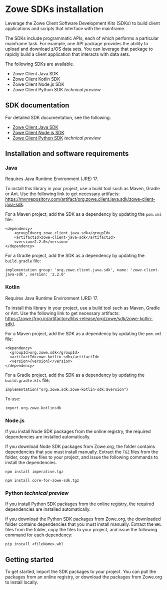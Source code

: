 # Zowe SDKs installation

Leverage the Zowe Client Software Development Kits (SDKs) to build client applications and scripts that interface with the mainframe.

The SDKs include programmatic APIs, each of which performs a particular mainframe task. For example, one API package provides the ability to upload and download z/OS data sets. You can leverage that package to rapidly build a client application that interacts with data sets.

The following SDKs are available.
- Zowe Client Java SDK
- Zowe Client Kotlin SDK
- Zowe Client Node.js SDK
- Zowe Client Python SDK *technical preview*

## SDK documentation

For detailed SDK documentation, see the following:
- [Zowe Client Java SDK](https://github.com/Zowe-Java-SDK)
- [Zowe Client Node.js SDK](https://docs.zowe.org/stable/typedoc/index.html)
- [Zowe Client Python SDK](https://zowe-client-python-sdk.readthedocs.io/en/latest/) *technical preview*

## Installation and software requirements

### Java

Requires Java Runtime Environment (JRE) 17.

To install this library in your project, use a build tool such as Maven, Gradle or Ant. Use the following link to get necessary artifacts: https://mvnrepository.com/artifact/org.zowe.client.java.sdk/zowe-client-java-sdk.

For a Maven project, add the SDK as a dependency by updating the `pom.xml` file:

```
<dependency>
    <groupId>org.zowe.client.java.sdk</groupId>
    <artifactId>zowe-client-java-sdk</artifactId>
    <version>2.2.0</version>
</dependency>  
```

For a Gradle project, add the SDK as a dependency by updating the `build.gradle` file:

```
implementation group: 'org.zowe.client.java.sdk', name: 'zowe-client-java-sdk', version: '2.2.0'  
```

### Kotlin

Requires Java Runtime Environment (JRE) 17.

To install this library in your project, use a build tool such as Maven, Gradle or Ant. Use the following link to get necessary artifacts: https://zowe.jfrog.io/artifactory/libs-release/org/zowe/sdk/zowe-kotlin-sdk/.

For a Maven project, add the SDK as a dependency by updating the `pom.xml` file:

```
<dependency>
  <groupId>org.zowe.sdk</groupId>
  <artifactId>zowe-kotlin-sdk</artifactId>
  <version>{version}</version>
</dependency>
```

For a Gradle project, add the SDK as a dependency by updating the `build.gradle.kts` file:

```
implementation("org.zowe.sdk:zowe-kotlin-sdk:$version")
```

To use:

```
import org.zowe.kotlinsdk
```

### Node.js

If you install Node SDK packages from the online registry, the required dependencies are installed automatically.

If you download Node SDK packages from Zowe.org, the folder contains dependencies that you must install manually. Extract the `TGZ` files from the folder, copy the files to your project, and issue the following commands to install the dependencies.

```
npm install imperative.tgz
```

```
npm install core-for-zowe-sdk.tgz
```

### Python *technical preview*

If you install Python SDK packages from the online registry, the required dependencies are installed automatically.

If you download the Python SDK packages from Zowe.org, the downloaded folder contains dependencies that you must install manually. Extract the `WHL` files from the folder, copy the files to your project, and issue the following command for each dependency:

```
pip install <fileName>.whl
```

## Getting started

To get started, import the SDK packages to your project. You can pull the packages from an online registry, or download the packages from Zowe.org to install locally.
